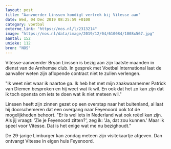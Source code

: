 ```yaml
---
layout: post
title: "Aanvoerder Linssen kondigt vertrek bij Vitesse aan"
date: Wed, 04 Dec 2019 08:25:59 +0100
category: voetbal
externe_link: "https://nos.nl/l/2313214"
image: "https://nos.nl/data/image/2019/12/04/610084/1008x567.jpg"
aantal: 152
unieke: 112
bron: "NOS"
---
```


<p>Vitesse-aanvoerder Bryan Linssen is bezig aan zijn laatste maanden in dienst van de Arnhemse club. In gesprek met Voetbal International laat de aanvaller weten zijn aflopende contract niet te zullen verlengen.</p>
<p>"Ik weet niet waar ik naartoe ga. Ik heb het met mijn zaakwaarnemer Patrick van Diemen besproken en hij weet wat ik wil. En ook dat het zo kan zijn dat ik toch opensta om iets te doen wat ik niet meteen wil."</p>
<p>Linssen heeft zijn zinnen gezet op een overstap naar het buitenland, al laat hij doorschemeren dat een overgang naar Feyenoord ook tot de mogelijkheden behoort. "Er is wel iets in Nederland wat ook reëel kan zijn. Als jij vraagt: 'Zie je Feyenoord zitten?', zeg ik: 'Ja, dat zou kunnen.' Maar ik speel voor Vitesse. Dat is het enige wat me nu bezighoudt."</p>
<p>De 29-jarige Limburger kan zondag meteen zijn visitekaartje afgeven. Dan ontvangt Vitesse in eigen huis Feyenoord.</p>
